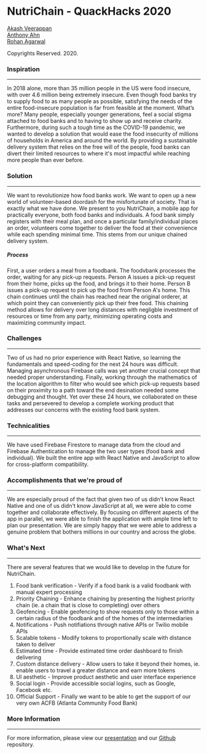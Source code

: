 # NutriChain - QuackHacks 2020

[Akash Veerappan](https://github.com/Akash2002) <br>
[Anthony Ahn](https://github.com/aahn33) <br>
[Rohan Agarwal](https://github.com/roaga) <br>

Copyrights Reserved. 2020.

### Inspiration
-----------------
In 2018 alone, more than 35 million people in the US were food insecure, with over 4.6 million being extremely insecure. Even though food banks try to supply food to as many people as possible, satisfying the needs of the entire food-insecure population is far from feasible at the moment. What’s more? Many people, especially younger generations, feel a social stigma attached to food banks and to having to show up and receive charity. Furthermore, during such a tough time as the COVID-19 pandemic, we wanted to develop a solution that would ease the food insecurity of millions of households in America and around the world. By providing a sustainable delivery system that relies on the free will of the people, food banks can divert their limited resources to where it's most impactful while reaching more people than ever before.

### Solution
----------------
We want to revolutionize how food banks work. We want to open up a new world of volunteer-based doordash for the misfortunate of society. That is exactly what we have done. We present to you NutriChain, a mobile app for practically everyone, both food banks and individuals. A food bank simply registers with their meal plan, and once a particular family/individual places an order, volunteers come together to deliver the food at their convenience while each spending minimal time. This stems from our unique chained delivery system.
##### Process
First, a user orders a meal from a foodbank. The foodvbank processes the order, waiting for any pick-up requests. Person A issues a pick-up request from their home, picks up the food, and brings it to their home. Person B issues a pick-up request to pick up the food from Person A's home. This chain continues until the chain has reached near the original orderer, at which point they can conveniently pick up their free food. This chaining method allows for delivery over long distances with negligble investment of resources or time from any party, minimizing operating costs and maximizing community impact.

### Challenges 
--------------------

Two of us had no prior experience with React Native, so learning the fundamentals and speed-coding for the next 24 hours was difficult. Managing asynchronous Firebase calls was yet another crucial concept that needed proper understanding. Finally, working through the mathematics of the location algorithm to filter who would see which pick-up requests based on their proximity to a path toward the end desination needed some debugging and thought. Yet over these 24 hours, we collaborated on these tasks and persevered to develop a complete working product that addresses our concerns with the existing food bank system. 

### Technicalities
-------------------
We have used Firebase Firestore to manage data from the cloud and Firebase Authentication to manage the two user types (food bank and individual). We built the entire app with React Native and JavaScript to allow for cross-platform compatibility. 

### Accomplishments that we're proud of
------------------------------------------------
We are especially proud of the fact that given two of us didn't know React Native and one of us didn't know JavaScript at all, we were able to come together and collaborate effectively. By focusing on different aspects of the app in parallel, we were able to finish the application with ample time left to plan our presentation. We are simply happy that we were able to address a genuine problem that bothers millions in our country and across the globe. 

### What's Next
---------------------
There are several features that we would like to develop in the future for NutriChain. 
1. Food bank verification - Verify if a food bank is a valid foodbank with manual expert processing
2. Priority Chaining - Enhance chaining by presenting the highest priority chain (ie. a chain that is close to completing) over others
3. Geofencing - Enable geofencing to show requests only to those within a certain radius of the foodbank and of the homes of the intermediaries 
4. Notifications - Push notifiations through native APIs or Twilio mobile APIs 
5. Scalable tokens - Modify tokens to proportionally scale with distance taken to deliver 
6. Estimated time - Provide estimated time order dashboard to finish delivering
7. Custom distance delivery - Allow users to take it beyond their homes, ie. enable users to travel a greater distance and earn more tokens
8. UI aesthetic - Improve product aesthetic and user interface experience
9. Social login - Provide accessible social logins, such as Google, Facebook etc.
10. Official Support - Finally we want to be able to get the support of our very own ACFB (Atlanta Community Food Bank)

### More Information
---------------------
For more information, please view our [presentation](https://gtvault-my.sharepoint.com/:p:/g/personal/aveerappan8_gatech_edu/EZOoYldBydVLjBT41Sl8hkwB7Cl22TUj6seIfZnMcBkWPA?e=IPdpVL) and our [Github](https://github.com/roaga/QuackHacks2020) repository.

